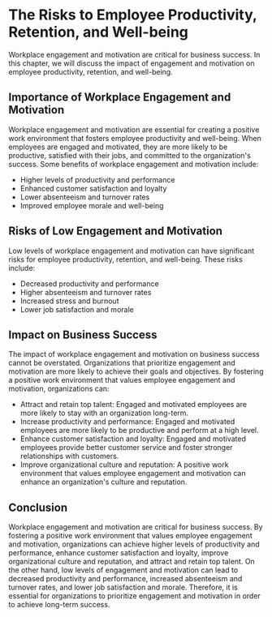 # The Risks to Employee Productivity, Retention, and Well-being

Workplace engagement and motivation are critical for business success. In this chapter, we will discuss the impact of engagement and motivation on employee productivity, retention, and well-being.

Importance of Workplace Engagement and Motivation
-------------------------------------------------

Workplace engagement and motivation are essential for creating a positive work environment that fosters employee productivity and well-being. When employees are engaged and motivated, they are more likely to be productive, satisfied with their jobs, and committed to the organization's success. Some benefits of workplace engagement and motivation include:

* Higher levels of productivity and performance
* Enhanced customer satisfaction and loyalty
* Lower absenteeism and turnover rates
* Improved employee morale and well-being

Risks of Low Engagement and Motivation
--------------------------------------

Low levels of workplace engagement and motivation can have significant risks for employee productivity, retention, and well-being. These risks include:

* Decreased productivity and performance
* Higher absenteeism and turnover rates
* Increased stress and burnout
* Lower job satisfaction and morale

Impact on Business Success
--------------------------

The impact of workplace engagement and motivation on business success cannot be overstated. Organizations that prioritize engagement and motivation are more likely to achieve their goals and objectives. By fostering a positive work environment that values employee engagement and motivation, organizations can:

* Attract and retain top talent: Engaged and motivated employees are more likely to stay with an organization long-term.
* Increase productivity and performance: Engaged and motivated employees are more likely to be productive and perform at a high level.
* Enhance customer satisfaction and loyalty: Engaged and motivated employees provide better customer service and foster stronger relationships with customers.
* Improve organizational culture and reputation: A positive work environment that values employee engagement and motivation can enhance an organization's culture and reputation.

Conclusion
----------

Workplace engagement and motivation are critical for business success. By fostering a positive work environment that values employee engagement and motivation, organizations can achieve higher levels of productivity and performance, enhance customer satisfaction and loyalty, improve organizational culture and reputation, and attract and retain top talent. On the other hand, low levels of engagement and motivation can lead to decreased productivity and performance, increased absenteeism and turnover rates, and lower job satisfaction and morale. Therefore, it is essential for organizations to prioritize engagement and motivation in order to achieve long-term success.


